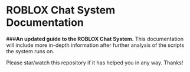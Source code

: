 # ROBLOX Chat System Documentation
###**An updated guide to the ROBLOX Chat System.**
This documentation will include more in-depth information after further analysis of the scripts the system runs on.

Please star/watch this repository if it has helped you in any way.
Thanks!
